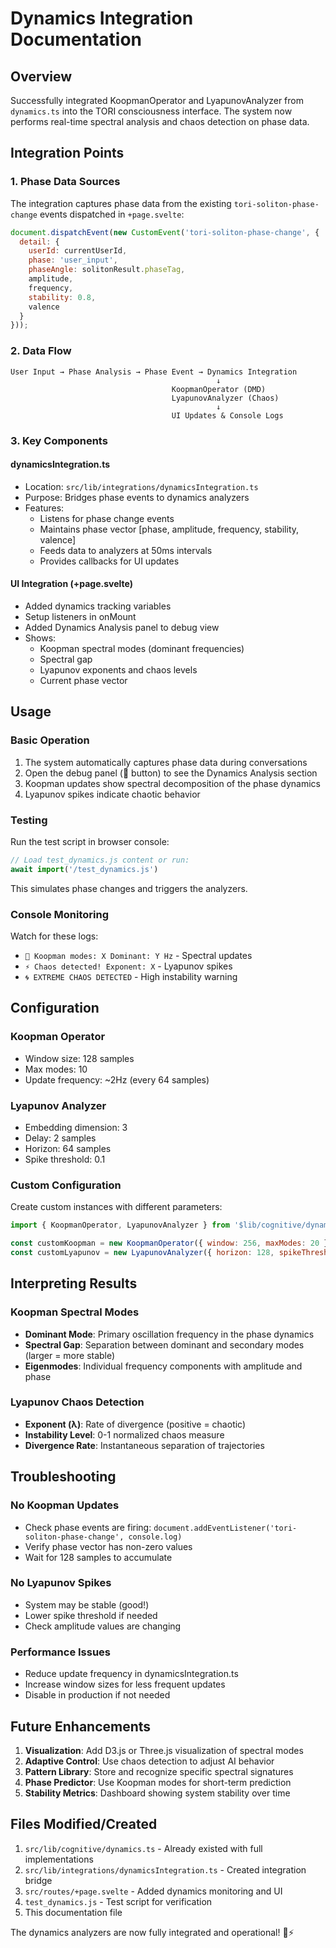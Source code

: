 # Dynamics Integration Documentation

## Overview
Successfully integrated KoopmanOperator and LyapunovAnalyzer from `dynamics.ts` into the TORI consciousness interface. The system now performs real-time spectral analysis and chaos detection on phase data.

## Integration Points

### 1. Phase Data Sources
The integration captures phase data from the existing `tori-soliton-phase-change` events dispatched in `+page.svelte`:

```javascript
document.dispatchEvent(new CustomEvent('tori-soliton-phase-change', {
  detail: {
    userId: currentUserId,
    phase: 'user_input',
    phaseAngle: solitonResult.phaseTag,
    amplitude,
    frequency,
    stability: 0.8,
    valence
  }
}));
```

### 2. Data Flow
```
User Input → Phase Analysis → Phase Event → Dynamics Integration
                                              ↓
                                    KoopmanOperator (DMD)
                                    LyapunovAnalyzer (Chaos)
                                              ↓
                                    UI Updates & Console Logs
```

### 3. Key Components

#### dynamicsIntegration.ts
- Location: `src/lib/integrations/dynamicsIntegration.ts`
- Purpose: Bridges phase events to dynamics analyzers
- Features:
  - Listens for phase change events
  - Maintains phase vector [phase, amplitude, frequency, stability, valence]
  - Feeds data to analyzers at 50ms intervals
  - Provides callbacks for UI updates

#### UI Integration (+page.svelte)
- Added dynamics tracking variables
- Setup listeners in onMount
- Added Dynamics Analysis panel to debug view
- Shows:
  - Koopman spectral modes (dominant frequencies)
  - Spectral gap
  - Lyapunov exponents and chaos levels
  - Current phase vector

## Usage

### Basic Operation
1. The system automatically captures phase data during conversations
2. Open the debug panel (🧠 button) to see the Dynamics Analysis section
3. Koopman updates show spectral decomposition of the phase dynamics
4. Lyapunov spikes indicate chaotic behavior

### Testing
Run the test script in browser console:
```javascript
// Load test_dynamics.js content or run:
await import('/test_dynamics.js')
```

This simulates phase changes and triggers the analyzers.

### Console Monitoring
Watch for these logs:
- `🌊 Koopman modes: X Dominant: Y Hz` - Spectral updates
- `⚡ Chaos detected! Exponent: X` - Lyapunov spikes
- `🌀 EXTREME CHAOS DETECTED` - High instability warning

## Configuration

### Koopman Operator
- Window size: 128 samples
- Max modes: 10
- Update frequency: ~2Hz (every 64 samples)

### Lyapunov Analyzer
- Embedding dimension: 3
- Delay: 2 samples
- Horizon: 64 samples
- Spike threshold: 0.1

### Custom Configuration
Create custom instances with different parameters:
```javascript
import { KoopmanOperator, LyapunovAnalyzer } from '$lib/cognitive/dynamics';

const customKoopman = new KoopmanOperator({ window: 256, maxModes: 20 });
const customLyapunov = new LyapunovAnalyzer({ horizon: 128, spikeThreshold: 0.05 });
```

## Interpreting Results

### Koopman Spectral Modes
- **Dominant Mode**: Primary oscillation frequency in the phase dynamics
- **Spectral Gap**: Separation between dominant and secondary modes (larger = more stable)
- **Eigenmodes**: Individual frequency components with amplitude and phase

### Lyapunov Chaos Detection
- **Exponent (λ)**: Rate of divergence (positive = chaotic)
- **Instability Level**: 0-1 normalized chaos measure
- **Divergence Rate**: Instantaneous separation of trajectories

## Troubleshooting

### No Koopman Updates
- Check phase events are firing: `document.addEventListener('tori-soliton-phase-change', console.log)`
- Verify phase vector has non-zero values
- Wait for 128 samples to accumulate

### No Lyapunov Spikes
- System may be stable (good!)
- Lower spike threshold if needed
- Check amplitude values are changing

### Performance Issues
- Reduce update frequency in dynamicsIntegration.ts
- Increase window sizes for less frequent updates
- Disable in production if not needed

## Future Enhancements

1. **Visualization**: Add D3.js or Three.js visualization of spectral modes
2. **Adaptive Control**: Use chaos detection to adjust AI behavior
3. **Pattern Library**: Store and recognize specific spectral signatures
4. **Phase Predictor**: Use Koopman modes for short-term prediction
5. **Stability Metrics**: Dashboard showing system stability over time

## Files Modified/Created

1. `src/lib/cognitive/dynamics.ts` - Already existed with full implementations
2. `src/lib/integrations/dynamicsIntegration.ts` - Created integration bridge
3. `src/routes/+page.svelte` - Added dynamics monitoring and UI
4. `test_dynamics.js` - Test script for verification
5. This documentation file

The dynamics analyzers are now fully integrated and operational! 🌊⚡

